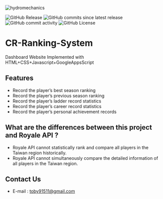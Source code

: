 ![hydromechanics](https://socialify.git.ci/Xiang511/hydromechanics/image?font=Inter&language=1&name=1&theme=Auto)

![GitHub Release](https://img.shields.io/github/v/release/Xiang511/hydromechanics?display_name=release&style=for-the-badge&color=green)
![GitHub commits since latest release](https://img.shields.io/github/commits-since/Xiang511/hydromechanics/latest?style=for-the-badge&color=green)
![GitHub commit activity](https://img.shields.io/github/commit-activity/m/Xiang511/hydromechanics?style=for-the-badge&color=green)
![GitHub License](https://img.shields.io/github/license/Xiang511/hydromechanics?style=for-the-badge&color=green)

# CR-Ranking-System
Dashboard Website Implemented with HTML+CSS+Javascript+GoogleAppsScript<br>

## Features

- Record the player’s best season ranking
- Record the player’s previous season ranking
- Record the player’s ladder record statistics
- Record the player’s career record statistics
- Record the player’s personal achievement records


## What are the differences between this project and Royale API ?

- Royale API cannot statistically rank and compare all players in the Taiwan region historically.
- Royale API cannot simultaneously compare the detailed information of all players in the Taiwan region.


## Contact Us
- E-mail : toby91511@gmail.com
